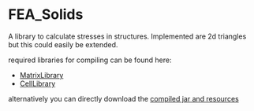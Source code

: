 # FEA_Solids

A library to calculate stresses in structures.
Implemented are 2d triangles but this could easily be extended.

required libraries for compiling can be found here:
 * [MatrixLibrary](https://github.com/Luecx/MatrixLibrary)
 * [CellLibrary](https://github.com/Luecx/CellLibrary)

alternatively you can directly download the [compiled jar and resources](https://github.com/Luecx/FEA_Solids/tree/master/compiled)










